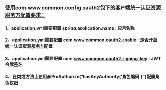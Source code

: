 ### 使用com.www.common.config.oauth2包下的客户端统一认证资源服务方配置要求：
#### 1、application.yml需要配置 spring.application.name : 应用名称
#### 2、application.yml需要配置 com.www.common.oauth2.enable : 是否开启统一认证资源服务方配置
#### 3、application.yml需要配置 com.www.common.oauth2.signing-key : JWT令牌签名
#### 4、在类或方法上使用@PreAuthorize("hasAnyAuthority('角色编码')")配置角色权限
